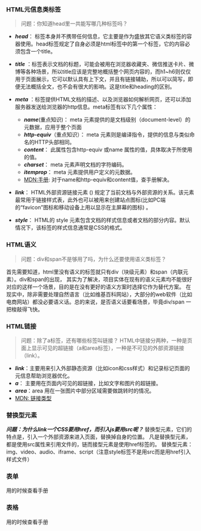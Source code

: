 
### HTML元信息类标签
> 问题：你知道head里一共能写哪几种标签吗？

- ***head***： 标签本身并不携带任何信息，它主要是作为盛放其它语义类标签的容器使用。head标签规定了自身必须是html标签中的第一个标签，它的内容必须包含一个title。
  
- ***title*** ：标签表示文档的标题，可能会被用在浏览器收藏夹、微信推送卡片、微博等各种场景，所以title应该是完整地概括整个网页内容的，而h1~h6则仅仅用于页面展示，它可以默认具有上下文，并且有链接辅助，所以可以简写，即便无法概括全文，也不会有很大的影响。这是title和heading的区别。

- ***meta*** ：标签提供HTML文档的描述、以及浏览器如何解析网页，还可以添加服务器发送给浏览器的http信息。meta标签有以下几个属性：
  - ***name***(重点知识)： meta 元素提供的是文档级别（document-level）的元数据，应用于整个页面
  - ***http-equiv***（重点知识）：  meta 元素则是编译指令，提供的信息与类似命名的HTTP头部相同。
  - ***content***： 此属性包含http-equiv 或name 属性的值，具体取决于所使用的值。
  - ***charset***： meta 元素声明文档的字符编码。
  - ***itemprop***： meta 元素提供用户定义的元数据。
  - [MDN:<meta>手册](https://developer.mozilla.org/zh-CN/docs/Web/HTML/Element/meta): 对于name和http-equiv和content值，查手册解决。
  
- ***link***： HTML外部资源链接元素 (<link>) 规定了当前文档与外部资源的关系。该元素最常用于链接样式表，此外也可以被用来创建站点图标(比如PC端的“favicon”图标和移动设备上用以显示在主屏幕的图标) 。

- ***style***： HTML的 style 元素包含文档的样式信息或者文档的部分内容。默认情况下，该标签的样式信息通常是CSS的格式。

### HTML语义

>问题：div和span不是够用了吗，为什么还要使用语义类标签？

首先需要知道，html里没有语义的标签就只有div（块级元素）和span（内联元素）。div和span的出现，
其实为了解决，项目实体在现有的语义元素均不能很好对应的这样一个场景，目的是在没有更好的语义方案时选择它作为替代方案。
在现实中，除非需要处理自然语言（比如维基百科网站），大部分的web软件（比如电商网站）都没必要语义话。总的来说，是否语义话要看场景，毕竟div/span 一把梭敲得飞快。

### HTML链接

>问题：除了a标签，还有哪些标签叫链接？
HTML中链接分两种，一种是页面上显示可见的超链接（a和area标签），一种是不可见的外部资源链接（link）。

- ***link***：主要用来引入外部静态资源（比如icon和css样式）和记录标记页面的元信息帮助浏览器优化。
- ***a***： 主要用在页面内可见的超链接，比如文字和图片的超链接。
- ***area***：area 用在一张图片中部分区域需要做跳转时的情况。
- [MDN: 链接类型](https://developer.mozilla.org/zh-CN/docs/Web/HTML/Link_types)

### 替换型元素

***问题：为什么link一个CSS要用href，而引入js要用src呢？***
替换型元素，它们的特点是，引入一个外部资源来进入页面，替换掉自身的位置。
凡是替换型元素，都是使用src属性来引用文件的，链而接型元素是使用href标签的。
替换型元素： img、video、audio、iframe、script（注意style标签不是用src而是用href引入样式文件）

### 表单

用的时候查看手册

### 表格

用的时候查看手册

